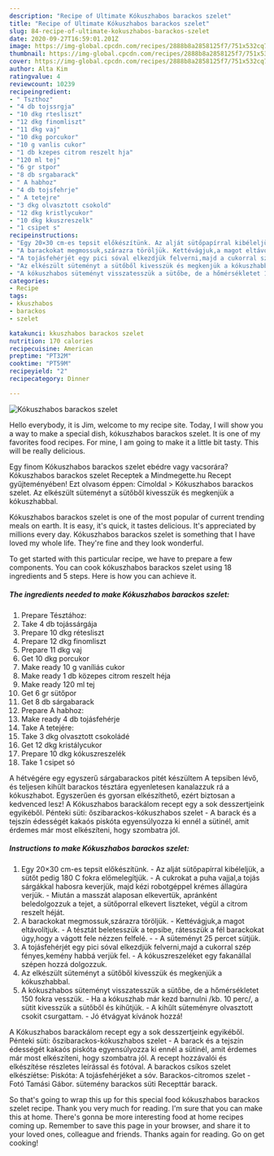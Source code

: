 ```yaml
---
description: "Recipe of Ultimate Kókuszhabos barackos szelet"
title: "Recipe of Ultimate Kókuszhabos barackos szelet"
slug: 84-recipe-of-ultimate-kokuszhabos-barackos-szelet
date: 2020-09-27T16:59:01.201Z
image: https://img-global.cpcdn.com/recipes/2888b8a2858125f7/751x532cq70/kokuszhabos-barackos-szelet-recept-foto.jpg
thumbnail: https://img-global.cpcdn.com/recipes/2888b8a2858125f7/751x532cq70/kokuszhabos-barackos-szelet-recept-foto.jpg
cover: https://img-global.cpcdn.com/recipes/2888b8a2858125f7/751x532cq70/kokuszhabos-barackos-szelet-recept-foto.jpg
author: Alta Kim
ratingvalue: 4
reviewcount: 10239
recipeingredient:
- " Tszthoz"
- "4 db tojssrgja"
- "10 dkg rtesliszt"
- "12 dkg finomliszt"
- "11 dkg vaj"
- "10 dkg porcukor"
- "10 g vanlis cukor"
- "1 db kzepes citrom reszelt hja"
- "120 ml tej"
- "6 gr stpor"
- "8 db srgabarack"
- " A habhoz"
- "4 db tojsfehrje"
- " A tetejre"
- "3 dkg olvasztott csokold"
- "12 dkg kristlycukor"
- "10 dkg kkuszreszelk"
- "1 csipet s"
recipeinstructions:
- "Egy 20×30 cm-es tepsit előkészítünk. Az alját sütőpapírral kibéleljük, a sütőt pedig 180 C fokra előmelegítjük. A cukrokat a puha vajjal,a tojás sárgákkal habosra keverjük, majd kézi robotgéppel krémes állagúra verjük. Miután a masszát alaposan elkevertük, apránként beledolgozzuk a tejet, a sütőporral elkevert liszteket, végül a citrom reszelt héját."
- "A barackokat megmossuk,szárazra töröljük. Kettévágjuk,a magot eltávolítjuk. A tésztát beletesszük a tepsibe, rátesszük a fél barackokat úgy,hogy a vágott fele nézzen felfelé.  A süteményt 25 percet sütjük."
- "A tojásfehérjét egy pici sóval elkezdjük felverni,majd a cukorral szép fényes,kemény habbá verjük fel. A kókuszreszeléket egy fakanállal szépen hozzá dolgozzuk."
- "Az elkészült süteményt a sütőből kivesszük és megkenjük a kókuszhabbal."
- "A kókuszhabos süteményt visszatesszük a sütőbe, de a hőmérsékletet 150 fokra vesszük. Ha a kókuszhab már kezd barnulni /kb. 10 perc/, a sütit kivesszük a sütőből és kihűtjük. A kihűlt süteményre olvasztott csokit csurgattam. Jó étvágyat kívánok hozzá!"
categories:
- Recipe
tags:
- kkuszhabos
- barackos
- szelet

katakunci: kkuszhabos barackos szelet 
nutrition: 170 calories
recipecuisine: American
preptime: "PT32M"
cooktime: "PT59M"
recipeyield: "2"
recipecategory: Dinner

---
```



![Kókuszhabos barackos szelet](https://img-global.cpcdn.com/recipes/2888b8a2858125f7/751x532cq70/kokuszhabos-barackos-szelet-recept-foto.jpg)

Hello everybody, it is Jim, welcome to my recipe site. Today, I will show you a way to make a special dish, kókuszhabos barackos szelet. It is one of my favorites food recipes. For mine, I am going to make it a little bit tasty. This will be really delicious.

Egy finom Kókuszhabos barackos szelet ebédre vagy vacsorára? Kókuszhabos barackos szelet Receptek a Mindmegette.hu Recept gyűjteményében! Ezt olvasom éppen: Címoldal &gt; Kókuszhabos barackos szelet. Az elkészült süteményt a sütőből kivesszük és megkenjük a kókuszhabbal.

Kókuszhabos barackos szelet is one of the most popular of current trending meals on earth. It is easy, it's quick, it tastes delicious. It's appreciated by millions every day. Kókuszhabos barackos szelet is something that I have loved my whole life. They're fine and they look wonderful.


To get started with this particular recipe, we have to prepare a few components. You can cook kókuszhabos barackos szelet using 18 ingredients and 5 steps. Here is how you can achieve it.

<!--inarticleads1-->

##### The ingredients needed to make Kókuszhabos barackos szelet:

1. Prepare  Tésztához:
1. Take 4 db tojássárgája
1. Prepare 10 dkg rétesliszt
1. Prepare 12 dkg finomliszt
1. Prepare 11 dkg vaj
1. Get 10 dkg porcukor
1. Make ready 10 g vaníliás cukor
1. Make ready 1 db közepes citrom reszelt héja
1. Make ready 120 ml tej
1. Get 6 gr sütőpor
1. Get 8 db sárgabarack
1. Prepare  A habhoz:
1. Make ready 4 db tojásfehérje
1. Take  A tetejére:
1. Take 3 dkg olvasztott csokoládé
1. Get 12 dkg kristálycukor
1. Prepare 10 dkg kókuszreszelék
1. Take 1 csipet só


A hétvégére egy egyszerű sárgabarackos pitét készültem A tepsiben lévő, és teljesen kihűlt barackos tésztára egyenletesen kanalazzuk rá a kókuszhabot. Egyszerűen és gyorsan elkészíthető, ezért biztosan a kedvenced lesz! A Kókuszhabos barackálom recept egy a sok desszertjeink egyikéből. Pénteki süti: őszibarackos-kókuszhabos szelet - A barack és a tejszín édességét kakaós piskóta egyensúlyozza ki ennél a sütinél, amit érdemes már most elkészíteni, hogy szombatra jól. 

<!--inarticleads2-->

##### Instructions to make Kókuszhabos barackos szelet:

1. Egy 20×30 cm-es tepsit előkészítünk. - Az alját sütőpapírral kibéleljük, a sütőt pedig 180 C fokra előmelegítjük. - A cukrokat a puha vajjal,a tojás sárgákkal habosra keverjük, majd kézi robotgéppel krémes állagúra verjük. - Miután a masszát alaposan elkevertük, apránként beledolgozzuk a tejet, a sütőporral elkevert liszteket, végül a citrom reszelt héját.
1. A barackokat megmossuk,szárazra töröljük. - Kettévágjuk,a magot eltávolítjuk. - A tésztát beletesszük a tepsibe, rátesszük a fél barackokat úgy,hogy a vágott fele nézzen felfelé. -  - A süteményt 25 percet sütjük.
1. A tojásfehérjét egy pici sóval elkezdjük felverni,majd a cukorral szép fényes,kemény habbá verjük fel. - A kókuszreszeléket egy fakanállal szépen hozzá dolgozzuk.
1. Az elkészült süteményt a sütőből kivesszük és megkenjük a kókuszhabbal.
1. A kókuszhabos süteményt visszatesszük a sütőbe, de a hőmérsékletet 150 fokra vesszük. - Ha a kókuszhab már kezd barnulni /kb. 10 perc/, a sütit kivesszük a sütőből és kihűtjük. - A kihűlt süteményre olvasztott csokit csurgattam. - Jó étvágyat kívánok hozzá!


A Kókuszhabos barackálom recept egy a sok desszertjeink egyikéből. Pénteki süti: őszibarackos-kókuszhabos szelet - A barack és a tejszín édességét kakaós piskóta egyensúlyozza ki ennél a sütinél, amit érdemes már most elkészíteni, hogy szombatra jól. A recept hozzávalói és elkészítése részletes leírással és fotóval. A barackos csíkos szelet elkészíétse: Piskóta: A tojásfehérjéket a sóv. Barackos-citromos szelet - Fotó Tamási Gábor. sütemény barackos süti Recepttár barack. 

So that's going to wrap this up for this special food kókuszhabos barackos szelet recipe. Thank you very much for reading. I'm sure that you can make this at home. There's gonna be more interesting food at home recipes coming up. Remember to save this page in your browser, and share it to your loved ones, colleague and friends. Thanks again for reading. Go on get cooking!
